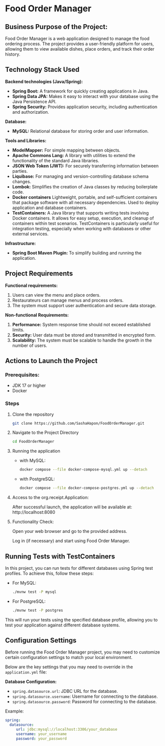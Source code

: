 # Food Order Manager

## Business Purpose of the Project:

Food Order Manager is a web application designed to manage the food ordering process. The project provides a user-friendly platform for users, allowing them to view available dishes, place orders, and track their order history.

## Technology Stack Used

**Backend technologies (Java/Spring):**
- **Spring Boot:** A framework for quickly creating applications in Java.
- **Spring Data JPA:** Makes it easy to interact with your database using the Java Persistence API.
- **Spring Security:** Provides application security, including authentication and authorization.

**Database:**
- **MySQL:** Relational database for storing order and user information.

**Tools and Libraries:**
- **ModelMapper:** For simple mapping between objects.
- **Apache Commons Lang:** A library with utilities to extend the functionality of the standard Java libraries.
- **JSON Web Token (JWT):** For securely transferring information between parties.
- **Liquibase:** For managing and version-controlling database schema changes.
- **Lombok:** Simplifies the creation of Java classes by reducing boilerplate code.
- **Docker containers** Lightweight, portable, and self-sufficient containers that package software with all necessary dependencies. Used to deploy application and database containers.
- **TestContainers:** A Java library that supports writing tests involving Docker containers. It allows for easy setup, execution, and cleanup of containers within test scenarios. TestContainers is particularly useful for integration testing, especially when working with databases or other external services.

**Infrastructure:**
- **Spring Boot Maven Plugin:** To simplify building and running the application.

## Project Requirements

**Functional requirements:**
1. Users can view the menu and place orders.
2. Restaurateurs can manage menus and process orders.
3. The system must support user authentication and secure data storage.

**Non-functional Requirements:**
1. **Performance:** System response time should not exceed established limits.
2. **Security:** User data must be stored and transmitted in encrypted form.
3. **Scalability:** The system must be scalable to handle the growth in the number of users.

## Actions to Launch the Project

### Prerequisites:
- JDK 17 or higher
- Docker

### Steps

1. Clone the repository

   ```bash
   git clone https://github.com/SashaHapon/FoodOrderManager.git
   ````

2. Navigate to the Project Directory

   ```bash
   cd FoodOrderManager
   ```

3. Running the application

    - with MySQL:

      ```bash
      docker compose --file docker-compose-mysql.yml up --detach
      ```

    - with PostgreSQL:

      ```bash
      docker compose --file docker-compose-postgres.yml up --detach
      ```

4. Access to the org.receipt.Application:

   After successful launch, the application will be available at: http://localhost:8080

5. Functionality Check:

   Open your web browser and go to the provided address.

   Log in (if necessary) and start using Food Order Manager.

## Running Tests with TestContainers
In this project, you can run tests for different databases using Spring test profiles.
To achieve this, follow these steps:

- For MySQL:

  ```bash
  ./mvnw test -P mysql
  ```

- For PostgreSQL:

  ```bash
  ./mvnw test -P postgres
  ```

This will run your tests using the specified database profile, allowing you to test your application against different database systems.

## Configuration Settings

Before running the Food Order Manager project, you may need to customize certain configuration settings to match your local environment.

Below are the key settings that you may need to override in the `application.yml` file:

**Database Configuration:**

- `spring.datasource.url`: JDBC URL for the database.
- `spring.datasource.username`: Username for connecting to the database.
- `spring.datasource.password`: Password for connecting to the database.

Example:
```yaml
spring:
  datasource:
     url: jdbc:mysql://localhost:3306/your_database
     username: your_username
     password: your_password
```
